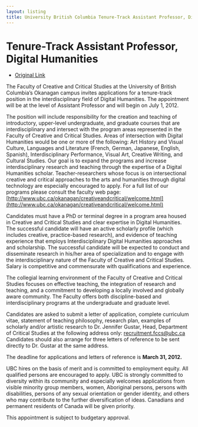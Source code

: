 ```yaml
---
layout: listing
title: University British Columbia Tenure-Track Assistant Professor, Digital Humanities
---
```


# Tenure-Track Assistant Professor, Digital Humanities

* [Original Link](http://www.ubc.ca/okanagan/hr/careers/faculty/tenuretrack.html#fccs)

The Faculty of Creative and Critical Studies at the University of British Columbia’s Okanagan campus invites applications for a tenure-track position in the interdisciplinary field of Digital Humanities. The appointment will be at the level of Assistant Professor and will begin on July 1, 2012. 

The position will include responsibility for the creation and teaching of introductory, upper-level undergraduate, and graduate courses that are interdisciplinary and intersect with the program areas represented in the Faculty of Creative and Critical Studies. Areas of intersection with Digital Humanities would be one or more of the following: Art History and Visual Culture, Languages and Literature (French, German, Japanese, English, Spanish), Interdisciplinary Performance, Visual Art, Creative Writing, and Cultural Studies. Our goal is to expand the programs and increase interdisciplinary research and teaching through the expertise of a Digital Humanities scholar. Teacher-researchers whose focus is on intersectional creative and critical approaches to the arts and humanities through digital technology are especially encouraged to apply. For a full list of our programs please consult the faculty web page: [http://www.ubc.ca/okanagan/creativeandcritical/welcome.html](http://www.ubc.ca/okanagan/creativeandcritical/welcome.html) 

Candidates must have a PhD or terminal degree in a program area housed in Creative and Critical Studies and clear expertise in Digital Humanities. The successful candidate will have an active scholarly profile (which includes creative, practice-based research), and evidence of teaching experience that employs Interdisciplinary Digital Humanities approaches and scholarship. The successful candidate will be expected to conduct and disseminate research in his/her area of specialization and to engage with the interdisciplinary nature of the Faculty of Creative and Critical Studies. Salary is competitive and commensurate with qualifications and experience. 

The collegial learning environment of the Faculty of Creative and Critical Studies focuses on effective teaching, the integration of research and teaching, and a commitment to developing a locally involved and globally aware community. The Faculty offers both discipline-based and interdisciplinary programs at the undergraduate and graduate level. 

Candidates are asked to submit a letter of application, complete curriculum vitae, statement of teaching philosophy, research plan, examples of scholarly and/or artistic research to Dr. Jennifer Gustar, Head, Department of Critical Studies at the following address only: recruitment.fccs@ubc.ca  Candidates should also arrange for three letters of reference to be sent directly to Dr. Gustar at the same address. 

The deadline for applications and letters of reference is **March 31, 2012.**

UBC hires on the basis of merit and is committed to employment equity. All qualified persons are encouraged to apply. UBC is strongly committed to diversity within its community and especially welcomes applications from visible minority group members, women, Aboriginal persons, persons with disabilities, persons of any sexual orientation or gender identity, and others who may contribute to the further diversification of ideas. Canadians and permanent residents of Canada will be given priority.

This appointment is subject to budgetary approval.
